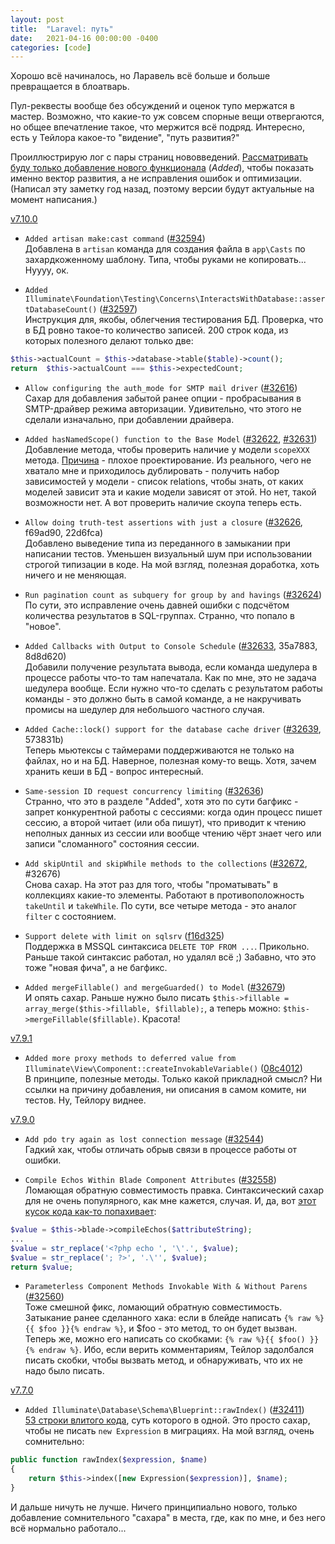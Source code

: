 ```yaml
---
layout: post
title:  "Laravel: путь"
date:   2021-04-16 00:00:00 -0400
categories: [code]
---
```


Хорошо всё начиналось, но Ларавель всё больше и больше превращается в блоатварь.

Пул-реквесты вообще без обсуждений и оценок тупо мержатся в мастер. Возможно, что какие-то уж совсем спорные вещи отвергаются, но общее впечатление такое, что мержится всё подряд. Интересно, есть у Тейлора какое-то "видение", "путь развития?"

Проиллюстрирую лог с пары страниц нововведений. [Рассматривать буду только добавление нового функционала](https://github.com/laravel/framework/releases) (*Added*), чтобы показать именно вектор развития, а не исправления ошибок и оптимизации. (Написал эту заметку год назад, поэтому версии будут актуальные на момент написания.)

[v7.10.0](https://github.com/laravel/framework/releases/tag/v7.10.0)
* `Added artisan make:cast command` ([#32594](https://github.com/laravel/framework/pull/32594))<br>
Добавлена в `artisan` команда для создания файла в `app\Casts` по захардкоженному шаблону. Типа, чтобы руками не копировать... Нуууу, ок.

* `Added Illuminate\Foundation\Testing\Concerns\InteractsWithDatabase::assertDatabaseCount()` ([#32597](https://github.com/laravel/framework/pull/32597))<br>
Инструкция для, якобы, облегчения тестирования БД. Проверка, что в БД ровно такое-то количество записей. 200 строк кода, из которых полезного делают только две:
```php
$this->actualCount = $this->database->table($table)->count();
return  $this->actualCount === $this->expectedCount;
```

* `Allow configuring the auth_mode for SMTP mail driver` ([#32616](https://github.com/laravel/framework/pull/32616))<br>
Сахар для добавления забытой ранее опции - пробрасывания в SMTP-драйвер режима авторизации. Удивительно, что этого не сделали изначально, при добавлении драйвера.

* `Added hasNamedScope() function to the Base Model` ([#32622](https://github.com/laravel/framework/pull/32622), [#32631](https://github.com/laravel/framework/pull/32631))<br>
Добавление метода, чтобы проверить наличие у модели `scopeXXX` метода. [Причина](https://github.com/laravel/ideas/issues/2192) - плохое проектирование. Из реального, чего не хватало мне и приходилось дублировать - получить набор зависимостей у модели - список relations, чтобы знать, от каких моделей зависит эта и какие модели зависят от этой. Но нет, такой возможности нет. А вот проверить наличие скоупа теперь есть.

* `Allow doing truth-test assertions with just a closure` ([#32626](https://github.com/laravel/framework/pull/32626), f69ad90, 22d6fca)<br>
Добавлено выведение типа из переданного в замыкании при написании тестов. Уменьшен визуальный шум при использовании строгой типизации в коде. На мой взгляд, полезная доработка, хоть ничего и не меняющая.

* `Run pagination count as subquery for group by and havings` ([#32624](https://github.com/laravel/framework/pull/32624))<br>
По сути, это исправление очень давней ошибки с подсчётом количества результатов в SQL-группах. Странно, что попало в "новое".

* `Added Callbacks with Output to Console Schedule` ([#32633](https://github.com/laravel/framework/pull/32633), 35a7883, 8d8d620)<br>
Добавили получение результата вывода, если команда шедулера в процессе работы что-то там напечатала. Как по мне, это не задача шедулера вообще. Если нужно что-то сделать с результатом работы команды - это должно быть в самой команде, а не накручивать промисы на шедулер для небольшого частного случая.

* `Added Cache::lock() support for the database cache driver` ([#32639](https://github.com/laravel/framework/pull/32639), 573831b)<br>
Теперь мьютексы с таймерами поддерживаются не только на файлах, но и на БД. Наверное, полезная кому-то вещь. Хотя, зачем хранить кеши в БД - вопрос интересный.

* `Same-session ID request concurrency limiting` ([#32636](https://github.com/laravel/framework/pull/32636))<br>
Странно, что это в разделе "Added", хотя это по сути багфикс - запрет конкурентной работы с сессиями: когда один процесс пишет сессию, а второй читает (или оба пишут), что приводит к чтению неполных данных из сессии или вообще чтению чёрт знает чего или записи "сломанного" состояния сессии.

* `Add skipUntil and skipWhile methods to the collections` ([#32672](https://github.com/laravel/framework/pull/32672), #32676)<br>
Снова сахар. На этот раз для того, чтобы "проматывать" в коллекциях какие-то элементы. Работают в противоположность `takeUntil` и `takeWhile`. По сути, все четыре метода - это аналог `filter` с состоянием.

* `Support delete with limit on sqlsrv` ([f16d325](https://github.com/laravel/framework/commit/f16d3256f93be71935ed86951e58f90b83912feb))<br>
Поддержка в MSSQL синтаксиса `DELETE TOP FROM ...`. Прикольно. Раньше такой синтаксис работал, но удалял всё ;) Забавно, что это тоже "новая фича", а не багфикс.

* `Added mergeFillable() and mergeGuarded() to Model` ([#32679](https://github.com/laravel/framework/pull/32679))<br>
И опять сахар. Раньше нужно было писать `$this->fillable = array_merge($this->fillable, $fillable);`, а теперь можно: `$this->mergeFillable($fillable)`. Красота!

[v7.9.1](https://github.com/laravel/framework/releases/tag/v7.9.1)
* `Added more proxy methods to deferred value from Illuminate\View\Component::createInvokableVariable()` ([08c4012](https://github.com/laravel/framework/commit/08c40123a438e40ad82582fee7ddaa1ff056bb83))<br>
В принципе, полезные методы. Только какой прикладной смысл? Ни ссылки на причину добавления, ни описания в самом комите, ни тестов. Ну, Тейлору виднее.

[v7.9.0](https://github.com/laravel/framework/releases/tag/v7.9.0)
* `Add pdo try again as lost connection message` ([#32544](https://github.com/laravel/framework/pull/32544))<br>
Гадкий хак, чтобы отличать обрыв связи в процессе работы от ошибки.

* `Compile Echos Within Blade Component Attributes` ([#32558](https://github.com/laravel/framework/pull/32558))<br>
Ломающая обратную совместимость правка. Синтаксический сахар для не очень популярного, как мне кажется, случая. 
И, да, вот [этот кусок кода как-то попахивает](https://github.com/laravel/framework/pull/32558/commits/3f537ca1c7cbf14af34dcf697801db75f2b173d3#diff-bddd3c3babe9b0302fb60bf7836b9177618530224733a4f20ef5286313eec6dcR402):
```php
$value = $this->blade->compileEchos($attributeString);
...
$value = str_replace('<?php echo ', '\'.', $value);
$value = str_replace('; ?>', '.\'', $value);
return $value;
```

* `Parameterless Component Methods Invokable With & Without Parens` ([#32560](https://github.com/laravel/framework/pull/32560))<br>
Тоже смешной фикс, ломающий обратную совместимость. Затыкание ранее сделанного хака: если в блейде написать `{% raw %}{{ $foo }}{% endraw %}`, и $foo - это метод, то он будет вызван. Теперь же, можно его написать со скобками: `{% raw %}{{ $foo() }}{% endraw %}`. Ибо, если верить комментариям, Тейлор задолбался писать скобки, чтобы вызвать метод, и обнаруживать, что их не надо было писать.


[v7.7.0](https://github.com/laravel/framework/releases/tag/v7.7.0)
* `Added Illuminate\Database\Schema\Blueprint::rawIndex()` ([#32411](https://github.com/laravel/framework/pull/32411))<br>
[53 строки влитого кода](https://github.com/laravel/framework/pull/32411/commits/6a95cc32b0a0abeca851068a790d20a93d9d78ed), суть которого в одной. Это просто сахар, чтобы не писать `new Expression` в миграциях. На мой взгляд, очень сомнительно:
```php
public function rawIndex($expression, $name)
{
    return $this->index([new Expression($expression)], $name);
}
```

И дальше ничуть не лучше. Ничего принципиально нового, только добавление сомнительного "сахара" в места, где, как по мне, и без него всё нормально работало...

